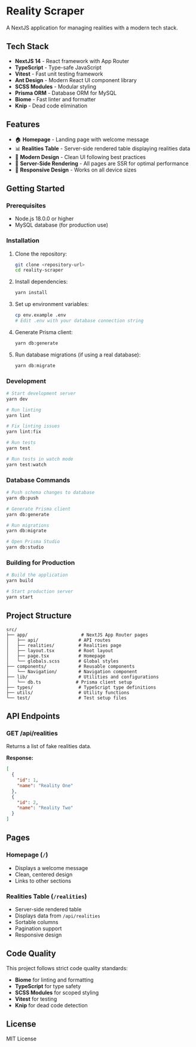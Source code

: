 # Reality Scraper

A NextJS application for managing realities with a modern tech stack.

## Tech Stack

- **NextJS 14** - React framework with App Router
- **TypeScript** - Type-safe JavaScript
- **Vitest** - Fast unit testing framework
- **Ant Design** - Modern React UI component library
- **SCSS Modules** - Modular styling
- **Prisma ORM** - Database ORM for MySQL
- **Biome** - Fast linter and formatter
- **Knip** - Dead code elimination

## Features

- 🏠 **Homepage** - Landing page with welcome message
- 📊 **Realities Table** - Server-side rendered table displaying realities data
- 🎨 **Modern Design** - Clean UI following best practices
- 🚀 **Server-Side Rendering** - All pages are SSR for optimal performance
- 📱 **Responsive Design** - Works on all device sizes

## Getting Started

### Prerequisites

- Node.js 18.0.0 or higher
- MySQL database (for production use)

### Installation

1. Clone the repository:
   ```bash
   git clone <repository-url>
   cd reality-scraper
   ```

2. Install dependencies:
   ```bash
   yarn install
   ```

3. Set up environment variables:
   ```bash
   cp env.example .env
   # Edit .env with your database connection string
   ```

4. Generate Prisma client:
   ```bash
   yarn db:generate
   ```

5. Run database migrations (if using a real database):
   ```bash
   yarn db:migrate
   ```

### Development

```bash
# Start development server
yarn dev

# Run linting
yarn lint

# Fix linting issues
yarn lint:fix

# Run tests
yarn test

# Run tests in watch mode
yarn test:watch
```

### Database Commands

```bash
# Push schema changes to database
yarn db:push

# Generate Prisma client
yarn db:generate

# Run migrations
yarn db:migrate

# Open Prisma Studio
yarn db:studio
```

### Building for Production

```bash
# Build the application
yarn build

# Start production server
yarn start
```

## Project Structure

```
src/
├── app/                    # NextJS App Router pages
│   ├── api/               # API routes
│   ├── realities/         # Realities page
│   ├── layout.tsx         # Root layout
│   ├── page.tsx           # Homepage
│   └── globals.scss       # Global styles
├── components/            # Reusable components
│   └── Navigation/        # Navigation component
├── lib/                   # Utilities and configurations
│   └── db.ts             # Prisma client setup
├── types/                 # TypeScript type definitions
├── utils/                 # Utility functions
└── test/                  # Test setup files
```

## API Endpoints

### GET /api/realities

Returns a list of fake realities data.

**Response:**
```json
[
  {
    "id": 1,
    "name": "Reality One"
  },
  {
    "id": 2,
    "name": "Reality Two"
  }
]
```

## Pages

### Homepage (`/`)
- Displays a welcome message
- Clean, centered design
- Links to other sections

### Realities Table (`/realities`)
- Server-side rendered table
- Displays data from `/api/realities`
- Sortable columns
- Pagination support
- Responsive design

## Code Quality

This project follows strict code quality standards:

- **Biome** for linting and formatting
- **TypeScript** for type safety
- **SCSS Modules** for scoped styling
- **Vitest** for testing
- **Knip** for dead code detection

## License

MIT License
